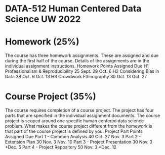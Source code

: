 # DATA-512 Human Centered Data Science UW 2022

# Homework (25%)
The course has three homework assignments. These are assigned and due during the first half of the course. Details of the assignments are in the individual assignment instructions.
Homework
Points
Assigned
Due
H1 Professionalism & Reproducibility
25
Sept. 29
Oct. 6
H2 Considering Bias in Data
38
Oct. 6
Oct. 13
H3 Crowdwork Ethnography
30
Oct. 13
Oct. 27


# Course Project (35%)
The course requires completion of a course project. The project has four parts that are specified in the individual assignment documents. The course project is scoped around one specific human centered data science problem. What makes the course project different from the homework is that part of the course project is defined by you.
Project Part
Points
Assigned
Due
Part 1 - Common Analysis
40
Oct. 27
Nov. 3
Part 2 - Extension Plan
30
Nov. 3
Nov. 10
Part 3 - Project Presentation
30
Nov. 3
*Dec. 5
Part 4 - Project Repository
50
Nov. 3
*Dec. 12


